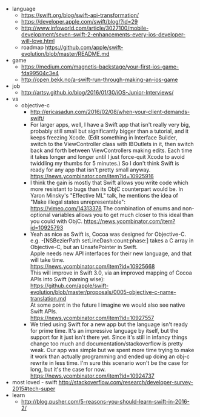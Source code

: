 - language
  - https://swift.org/blog/swift-api-transformation/
  - https://developer.apple.com/swift/blog/?id=29
  - http://www.infoworld.com/article/3027100/mobile-development/seven-swift-2-enhancements-every-ios-developer-will-love.html
  - roadmap https://github.com/apple/swift-evolution/blob/master/README.md
- game
  - https://medium.com/magnetis-backstage/your-first-ios-game-fda99504c3e4
  - http://open.bekk.no/a-swift-run-through-making-an-ios-game
- job
  - http://artsy.github.io/blog/2016/01/30/iOS-Junior-Interviews/
- vs
  - objective-c
    - http://ericasadun.com/2016/02/08/when-your-client-demands-swift/
    - For larger apps, well, I have a Swift app that isn't really very big, probably still small but significantly bigger than a tutorial, and it keeps freezing Xcode. (Edit something in Interface Builder, switch to the ViewController class with IBOutlets in it, then switch back and forth between ViewControllers making edits. Each time it takes longer and longer until I just force-quit Xcode to avoid twiddling my thumbs for 5 minutes.) So I don't think Swift is ready for any app that isn't pretty small anyway. https://news.ycombinator.com/item?id=10925916
    - I think the gain is mostly that Swift allows you write code which more resistant to bugs than its ObjC counterpart would be. In Yaron Minsky's "Effective ML" talk, he mentions the idea of "Make illegal states unrepresentable": https://vimeo.com/14313378 The combination of enums and non-optional variables allows you to get much closer to this ideal than you could with ObjC. https://news.ycombinator.com/item?id=10925793
    - Yeah as nice as Swift is, Cocoa was designed for Objective-C.  
      e.g. -[NSBezierPath setLineDash:count:phase:] takes a C array in Objective-C, but an UnsafePointer<CGFloat> in Swift.  
      Apple needs new API interfaces for their new language, and that will take time.  
      https://news.ycombinator.com/item?id=10925668  
      This will improve in Swift 3.0, via an improved mapping of Cocoa APIs into Swift (naming wise):  
      https://github.com/apple/swift-evolution/blob/master/proposals/0005-objective-c-name-translation.md  
      At some point in the future I imagine we would also see native Swift APIs.  
      https://news.ycombinator.com/item?id=10927557
    - We tried using Swift for a new app but the language isn't ready for prime time. It's an impressive language by itself, but the support for it just isn't there yet. Since it's still in infancy things change too much and documentation/stackoverflow is pretty weak. Our app was simple but we spent more time trying to make it work than actually programming and ended up doing an obj-c rewrite in less time. I'm sure this scenario won't be the case for long, but it's the case for now. https://news.ycombinator.com/item?id=10924737
- most loved - swift http://stackoverflow.com/research/developer-survey-2015#tech-super
- learn
  - http://blog.pusher.com/5-reasons-you-should-learn-swift-in-2016-2/
